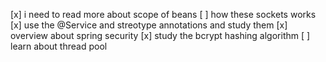 
[x] i need to read more about scope of beans
[ ] how these sockets works
[x] use the @Service and streotype annotations and study them
[x] overview about spring security
[x] study the bcrypt hashing algorithm
[ ] learn about thread pool 

